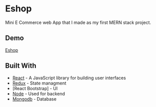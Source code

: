 # Eshop

Mini E Commerce web App that I made as my first MERN stack project.

## Demo

[Eshop](https://online-shop22.herokuapp.com/)

## Built With

* [React](https://reactjs.org/) - A JavaScript library for building user interfaces
* [Redux](https://redux.js.org/) - State managment
* [React Bootstrap] - UI
* [Node](https://nodejs.org/en/) - Used for backend
* [Mongodb](https://www.mongodb.com/) - Database
